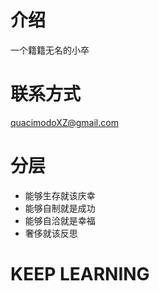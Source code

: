 
# 介绍
一个籍籍无名的小卒

# 联系方式
quacimodoXZ@gmail.com

# 分层

- 能够生存就该庆幸
- 能够自制就是成功
- 能够自洽就是幸福
- 奢侈就该反思



# KEEP LEARNING

